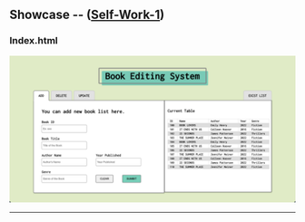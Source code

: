 ## Showcase -- ([Self-Work-1](/Code_Snippets/Self-Work-1))
### Index.html
<img alt="index.html" src="/Code_Snippets/Self-Work-1/showcase/index.png" />

---
